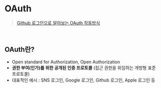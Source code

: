 # OAuth
> [Github 로그인으로 알아보는 OAuth 작동방식](https://velog.io/@shyuuuuni/OAuth-%EC%95%8C%EC%95%84%EB%B3%B4%EA%B8%B0-with-github-%EB%A1%9C%EA%B7%B8%EC%9D%B8)

<br/>

## OAuth란?
- Open standard for Authorization, Open Authorization
- **권한 부여(인가)를 위한 공개된 인증 프로토콜** (접근 권한을 위임하는 개방형 표준 프로토콜)
- 대표적인 예시 : SNS 로그인, Google 로그인, Github 로그인, Apple 로그인 등
